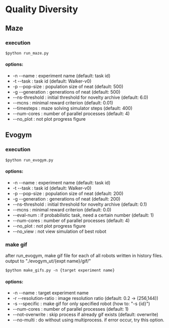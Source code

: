# Quality Diversity

## Maze
### execution
```
$python run_maze.py
```
#### options:
- -n --name       : experiment name (default: task id)
- -t --task       : task id (default: Walker-v0)
- -p --pop-size   : population size of neat (default: 500)
- -g --generation : generations of neat (default: 500)
- --ns-threshold  : initial threshold for novelty archive (default: 6.0)
- --mcns          : minimal reward criterion (default: 0.01)
- --timesteps     : maze solving simulator steps (default: 400)
- --num-cores     : number of parallel processes (default: 4)
- --no_plot       : not plot progress figure

## Evogym
### execution
```
$python run_evogym.py
```
#### options:
- -n --name       : experiment name (default: task id)
- -t --task       : task id (default: Walker-v0)
- -p --pop-size   : population size of neat (default: 200)
- -g --generation : generations of neat (default: 200)
- --ns-threshold  : initial threshold for novelty archive (default: 0.1)
- --mcns          : minimal reward criterion (default: 0.0)
- --eval-num      : if probabilistic task, need a certain number (default: 1)
- --num-cores     : number of parallel processes (default: 4)
- --no_plot       : not plot progress figure
- --no_view       : not view simulation of best robot

### make gif
after run_evogym, make gif file for each of all robots written in history files.
output to "./evogym_ut/{expt name}/gif/"
```
$python make_gifs.py -n {target experiment name}
```
#### options:
- -n --name             : target experiment name
- -r --resolution-ratio : image resolution ratio (default: 0.2 -> (256,144))
- -s --specific        : make gif for only specified robot (how to: "-s {id}")
- --num-cores           : number of parallel processes (default: 1)
- --not-overwrite       : skip process if already gif exists (default: overwrite)
- --no-multi            : do without using multiprocess. if error occur, try this option.
